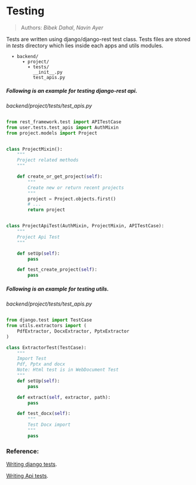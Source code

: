 # Testing

> Authors: *Bibek Dahal*, *Navin Ayer*

Tests are written using django/django-rest test class. Tests files are stored in *tests* directory which lies inside each apps and utils modules.

      ▾ backend/
          ▾ project/
            ▾ tests/
              __init__.py
              test_apis.py

##### Following is an example for testing django-rest api.

*backend/project/tests/test_apis.py*
```python

from rest_framework.test import APITestCase
from user.tests.test_apis import AuthMixin
from project.models import Project


class ProjectMixin():
    """
    Project related methods
    """

    def create_or_get_project(self):
        """
        Create new or return recent projects
        """
        project = Project.objects.first()
        # ...
        return project


class ProjectApiTest(AuthMixin, ProjectMixin, APITestCase):
    """
    Project Api Test
    """

    def setUp(self):
        pass

    def test_create_project(self):
        pass
```

##### Following is an example for testing utils.

*backend/project/tests/test_apis.py*
```python

from django.test import TestCase
from utils.extractors import (
    PdfExtractor, DocxExtractor, PptxExtractor
)

class ExtractorTest(TestCase):
    """
    Import Test
    Pdf, Pptx and docx
    Note: Html test is in WebDocument Test
    """
    def setUp(self):
        pass

    def extract(self, extractor, path):
        pass

    def test_docx(self):
        """
        Test Docx import
        """
        pass

```

### Reference:

[Writing django tests](https://docs.djangoproject.com/en/1.11/topics/testing/overview/).

[Writing Api tests](http://www.django-rest-framework.org/api-guide/testing/).
